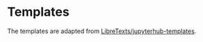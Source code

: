 # Templates

The templates are adapted from [LibreTexts/jupyterhub-templates](https://github.com/LibreTexts/jupyterhub-templates).